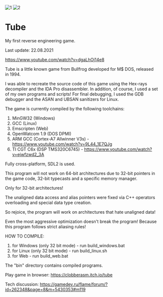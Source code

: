 ![1](https://user-images.githubusercontent.com/88702500/128820449-94b8fe0d-296d-4232-a6eb-2eba36968028.png)
![2](https://user-images.githubusercontent.com/88702500/128820980-07c0d238-edba-4681-8c02-4eb6ea317a98.png)

# Tube

My first reverse engineering game.

Last update: 22.08.2021

https://www.youtube.com/watch?v=dgaLhOj14e8

Tube is a little known game from Bullfrog developed for M$ DOS, released in 1994.

I was able to recreate the source code of this game using the Hex-rays decompiler and the IDA Pro disassembler.
In addition, of course, I used a set of my own programs and scripts!
For final debugging, I used the GDB debugger and the ASAN and UBSAN sanitizers for Linux.

The game is currently compiled by the following toolchains:

1. MinGW32 (Windows)
2. GCC (Linux)
3. Emscripten (Web)
4. OpenWatcom 1.9 (DOS DPMI)
5. ARM GCC (Cortex-A7 Allwinner V3s) - https://www.youtube.com/watch?v=9L44_1E7QJg
6. TI CGT C6x (DSP TMS320C6745) - https://www.youtube.com/watch?v=ejwfzwd2_3A

Fully cross-platform, SDL2 is used.

This program will not work on 64-bit architectures due to 32-bit pointers in the game code, 32-bit typecasts and a specific memory manager.

Only for 32-bit architectures!

The unaligned data access and alias pointers were fixed via C++ operators overloading and special data type creation.

So rejoice, the program will work on architectures that hate unaligned data!

Even the most aggressive optimization doesn't break the program! Because this program follows strict aliasing rules!

HOW TO COMPILE:

1. for Windows (only 32 bit mode) - run build_windows.bat
2. for Linux (only 32 bit mode) - run build_linux.sh
3. for Web - run build_web.bat

The "bin" directory contains compiled programs.

Play game in browser: https://clobberasm.itch.io/tube

Tech discussion: https://gamedev.ru/flame/forum/?id=262348&page=8&m=5430353#m119
